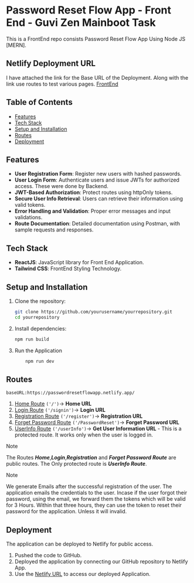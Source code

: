 # Password Reset Flow App - Front End - Guvi Zen Mainboot Task

This is a FrontEnd repo consists Password Reset Flow App Using Node JS [MERN].

## Netlify Deployment URL

I have attached the link for the Base URL of the Deployment. Along with the link use routes to test various pages.
[FrontEnd](https://passwordresetflowapp.netlify.app/)

## Table of Contents
- [Features](#features)
- [Tech Stack](#tech-stack)
- [Setup and Installation](#setup-and-installation)
- [Routes](#Route-Values)
- [Deployment](#deployment)

## Features
- **User Registration Form**: Register new users with hashed passwords. 
- **User Login Form**: Authenticate users and issue JWTs for authorized access. These were done by Backend.
- **JWT-Based Authorization**: Protect routes using httpOnly tokens.
- **Secure User Info Retrieval**: Users can retrieve their information using valid tokens.
- **Error Handling and Validation**: Proper error messages and input validations.
- **Route Documentation**: Detailed documentation using Postman, with sample requests and responses.

## Tech Stack
- **ReactJS**: JavaScript library for Front End Application.
- **Tailwind CSS**: FrontEnd Styling Technology.

## Setup and Installation

1. Clone the repository:
   ```bash
   git clone https://github.com/yourusername/yourrepository.git
   cd yourrepository

2. Install dependencies:
    ```bash 
    npm run build
3. Run the Application
    ```bash
        npm run dev

## Routes
    baseURL:https://passwordresetflowapp.netlify.app/
1. [Home Route](https://passwordresetflowapp.netlify.app/) `('/')`-> **Home URL**
2. [Login Route](https://passwordresetflowapp.netlify.app/signin) `('/signin')`-> **Login URL**
3. [Registration Route](https://passwordresetflowapp.netlify.app/register) `('/register')`-> **Registration URL**
4. [Forget Password Route](https://passwordresetflowapp.netlify.app/PasswordReset) `('/PasswordReset')`-> **Forget Password URL**
4. [UserInfo Route](https://passwordresetflowapp.netlify.app/userInfo) `('/userInfo')`-> **Get User Information URL** - This is a protected route. It works only when the user is logged in.

> [!NOTE]
> The Routes ***Home***,***Login***,***Registration*** and ***Forget Password Route*** are public routes. The Only protected route is ***UserInfo Route***.

> [!NOTE]
> We generate Emails after the successful registration of the user. The application emails the credentials to the user.
> Incase if the user forgot their password, using the email, we forward them the tokens which will be valid for 3 Hours. Within that three hours, they can use the token to reset their password for the application. Unless it will invalid.


## Deployment

The application can be deployed to Netlify for public access.

1. Pushed the code to GitHub.
2. Deployed the application by connecting our GitHub repository to Netlify App.
3. Use the [Netlify URL](https://passwordresetflowapp.netlify.app/) to access our deployed Application.


